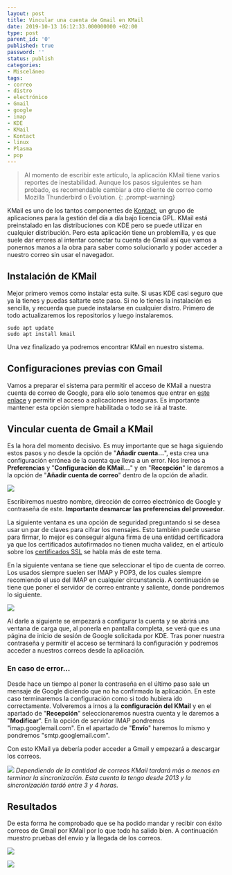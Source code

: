 ```yaml
---
layout: post
title: Vincular una cuenta de Gmail en KMail
date: 2019-10-13 16:12:33.000000000 +02:00
type: post
parent_id: '0'
published: true
password: ''
status: publish
categories:
- Misceláneo
tags:
- correo
- distro
- electrónico
- Gmail
- google
- imap
- KDE
- KMail
- Kontact
- linux
- Plasma
- pop
---
```

> Al momento de escribir este artículo, la aplicación KMail tiene varios reportes de inestabilidad. Aunque los pasos siguientes se han probado, es recomendable cambiar a otro cliente de correo como Mozilla Thunderbird o Evolution.
{: .prompt-warning}

KMail es uno de los tantos componentes de <a aria-label="Kontact (opens in a new tab)" href="https://kontact.kde.org" target="_blank">Kontact</a>, un grupo de aplicaciones para la gestión del día a día bajo licencia GPL. KMail está preinstalado en las distribuciones con KDE pero se puede utilizar en cualquier distribución. Pero esta aplicación tiene un problemilla, y es que suele dar errores al intentar conectar tu cuenta de Gmail así que vamos a ponernos manos a la obra para saber como solucionarlo y poder acceder a nuestro correo sin usar el navegador.

## Instalación de KMail

Mejor primero vemos como instalar esta suite. Si usas KDE casi seguro que ya la tienes y puedas saltarte este paso. Si no lo tienes la instalación es sencilla, y recuerda que puede instalarse en cualquier distro. Primero de todo actualizaremos los repositorios y luego instalaremos.

```terminal
sudo apt update
sudo apt install kmail
```

Una vez finalizado ya podremos encontrar KMail en nuestro sistema.

## Configuraciones previas con Gmail

Vamos a preparar el sistema para permitir el acceso de KMail a nuestra cuenta de correo de Google, para ello solo tenemos que entrar en <a href="https://myaccount.google.com/lesssecureapps" target="_blank">este enlace</a> y permitir el acceso a aplicaciones inseguras. Es importante mantener esta opción siempre habilitada o todo se irá al traste.

## Vincular cuenta de Gmail a KMail

Es la hora del momento decisivo. Es muy importante que se haga siguiendo estos pasos y no desde la opción de "<strong>Añadir cuenta...</strong>", esta crea una configuración errónea de la cuenta que lleva a un error. Nos iremos a <strong>Preferencias</strong> y "<strong>Configuración de KMail...</strong>" y en "<strong>Recepción</strong>" le daremos a la opción de "<strong>Añadir cuenta de correo</strong>" dentro de la opción de añadir.

![](/assets/2019/10/asistente-de-cuentas-editado.png)

Escribiremos nuestro nombre, dirección de correo electrónico de Google y contraseña de este. <strong>Importante desmarcar las preferencias del proveedor</strong>.

La siguiente ventana es una opción de seguridad preguntando si se desea usar un par de claves para cifrar los mensajes. Esto también puede usarse para firmar, lo mejor es conseguir alguna firma de una entidad certificadora ya que los certificados autofirmados no tienen mucha validez, en el artículo sobre los <a href="https://odiseageek.es/que-es-el-certificado-ssl/">certificados SSL</a> se habla más de este tema.

En la siguiente ventana se tiene que seleccionar el tipo de cuenta de correo. Los usados siempre suelen ser IMAP y POP3, de los cuales siempre recomiendo el uso del IMAP en cualquier circunstancia. A continuación se tiene que poner el servidor de correo entrante y saliente, donde pondremos lo siguiente.

![](/assets/2019/10/servidores-corre-gmail-kmail.png)

Al darle a siguiente se empezará a configurar la cuenta y se abrirá una ventana de carga que, al ponerla en pantalla completa, se verá que es una página de inicio de sesión de Google solicitada por KDE. Tras poner nuestra contraseña y permitir el acceso se terminará la configuración y podremos acceder a nuestros correos desde la aplicación.

### En caso de error...

Desde hace un tiempo al poner la contraseña en el último paso sale un mensaje de Google diciendo que no ha confirmado la aplicación. En este caso terminaremos la configuración como si todo hubiera ido correctamente. Volveremos a irnos a la <strong>configuración del KMail</strong> y en el apartado de "<strong>Recepción</strong>" seleccionaremos nuestra cuenta y le daremos a "<strong>Modificar</strong>". En la opción de servidor IMAP pondremos "imap.googlemail.com". En el apartado de "<strong>Envío</strong>" haremos lo mismo y pondremos "smtp.googlemail.com".

Con esto KMail ya debería poder acceder a Gmail y empezará a descargar los correos.

![](/assets/2019/10/sincronizacion-kmail-1024x599.png)
_Dependiendo de la cantidad de correos KMail tardará más o menos en terminar la sincronización. Esta cuenta la tengo desde 2013 y la sincronización tardó entre 3 y 4 horas._

## Resultados

De esta forma he comprobado que se ha podido mandar y recibir con éxito correos de Gmail por KMail por lo que todo ha salido bien. A continuación muestro pruebas del envío y la llegada de los correos.

![](/assets/2019/10/correo-admin.png)

![](/assets/2019/10/correo-personal.png)
